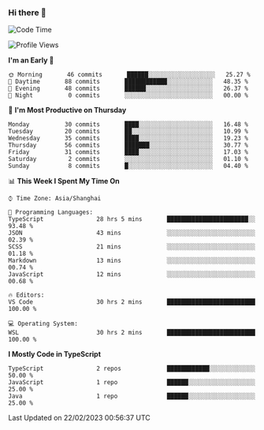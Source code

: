 ### Hi there 👋

<!--
**waynelwz/waynelwz** is a ✨ _special_ ✨ repository because its `README.md` (this file) appears on your GitHub profile.

Here are some ideas to get you started:

- 🔭 I’m currently working on ...
- 🌱 I’m currently learning ...
- 👯 I’m looking to collaborate on ...
- 🤔 I’m looking for help with ...
- 💬 Ask me about ...
- 📫 How to reach me: ...
- 😄 Pronouns: ...
- ⚡ Fun fact: ...
-->

<!--START_SECTION:waka-->
![Code Time](http://img.shields.io/badge/Code%20Time-1%2C062%20hrs%2043%20mins-blue)

![Profile Views](http://img.shields.io/badge/Profile%20Views-0-blue)

**I'm an Early 🐤** 

```text
🌞 Morning       46 commits       ██████░░░░░░░░░░░░░░░░░░░   25.27 % 
🌆 Daytime       88 commits       ████████████░░░░░░░░░░░░░   48.35 % 
🌃 Evening       48 commits       ██████░░░░░░░░░░░░░░░░░░░   26.37 % 
🌙 Night          0 commits       ░░░░░░░░░░░░░░░░░░░░░░░░░   00.00 % 

```
📅 **I'm Most Productive on Thursday** 

```text
Monday          30 commits       ████░░░░░░░░░░░░░░░░░░░░░   16.48 % 
Tuesday         20 commits       ██░░░░░░░░░░░░░░░░░░░░░░░   10.99 % 
Wednesday       35 commits       ████░░░░░░░░░░░░░░░░░░░░░   19.23 % 
Thursday        56 commits       ███████░░░░░░░░░░░░░░░░░░   30.77 % 
Friday          31 commits       ████░░░░░░░░░░░░░░░░░░░░░   17.03 % 
Saturday         2 commits       ░░░░░░░░░░░░░░░░░░░░░░░░░   01.10 % 
Sunday           8 commits       █░░░░░░░░░░░░░░░░░░░░░░░░   04.40 % 

```


📊 **This Week I Spent My Time On** 

```text
⌚︎ Time Zone: Asia/Shanghai

💬 Programming Languages: 
TypeScript               28 hrs 5 mins       ███████████████████████░░   93.48 % 
JSON                     43 mins             ░░░░░░░░░░░░░░░░░░░░░░░░░   02.39 % 
SCSS                     21 mins             ░░░░░░░░░░░░░░░░░░░░░░░░░   01.18 % 
Markdown                 13 mins             ░░░░░░░░░░░░░░░░░░░░░░░░░   00.74 % 
JavaScript               12 mins             ░░░░░░░░░░░░░░░░░░░░░░░░░   00.68 % 

🔥 Editors: 
VS Code                  30 hrs 2 mins       █████████████████████████   100.00 % 

💻 Operating System: 
WSL                      30 hrs 2 mins       █████████████████████████   100.00 % 

```

**I Mostly Code in TypeScript** 

```text
TypeScript               2 repos             ████████████░░░░░░░░░░░░░   50.00 % 
JavaScript               1 repo              ██████░░░░░░░░░░░░░░░░░░░   25.00 % 
Java                     1 repo              ██████░░░░░░░░░░░░░░░░░░░   25.00 % 

```



 Last Updated on 22/02/2023 00:56:37 UTC
<!--END_SECTION:waka-->
